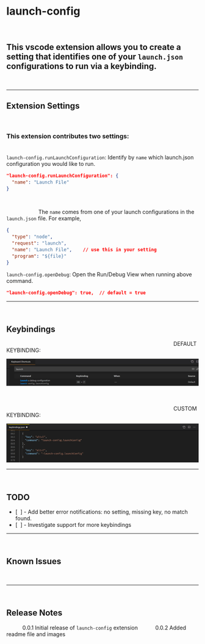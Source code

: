# launch-config</br>
</br>

## This vscode extension allows you to create a setting that identifies one of your `launch.json` configurations to run via a keybinding.
</br>

-----------------------------------------------------------------------------------------------


## Extension Settings
</br>

### This extension contributes two settings:</br></br>

`launch-config.runLaunchConfiguration`: Identify by `name` which launch.json configuration you would like to run.</br>

```json
"launch-config.runLaunchConfiguration": {
  "name": "Launch File"
}
```

</br>

&emsp;&emsp;&emsp;&emsp;&emsp;&emsp;The `name` comes from one of your launch configurations in the `launch.json` file.  For example,

```json    
{
  "type": "node",
  "request": "launch",
  "name": "Launch File",    // use this in your setting
  "program": "${file}"
}
```


`launch-config.openDebug`: Open the Run/Debug View when running above command.

```json
"launch-config.openDebug": true,  // default = true
```

-----------------------------------------------------------------------------------------------
</br>


## Keybindings</br>

&emsp;&emsp;&emsp;&emsp;&emsp;&emsp;&emsp;&emsp;&emsp;&emsp;&emsp;&emsp;&emsp;&emsp;&emsp;&emsp;&emsp;&emsp;&emsp;&emsp;&emsp;&emsp;&emsp;&emsp;&emsp;&emsp;&emsp;&emsp;&emsp;&emsp;&emsp; DEFAULT KEYBINDING:
</br>

![Default Keybinding](images\defaultKeyboardShortcut.jpg)</br></br></br>

&emsp;&emsp;&emsp;&emsp;&emsp;&emsp;&emsp;&emsp;&emsp;&emsp;&emsp;&emsp;&emsp;&emsp;&emsp;&emsp;&emsp;&emsp;&emsp;&emsp;&emsp;&emsp;&emsp;&emsp;&emsp;&emsp;&emsp;&emsp;&emsp;&emsp;&emsp; CUSTOM KEYBINDING:

![Custom Keybinding](images\customKeybinding.jpg)

-------------------------
</br>

## TODO

- [&nbsp;&nbsp;] - Add better error notifications: no setting, missing key, no match found.
- [&nbsp;&nbsp;] - Investigate support for more keybindings

-------------------------
</br>

## Known Issues
</br>

------------------------
</br>

## Release Notes

&emsp;&emsp;&emsp;0.0.1  Initial release of `launch-config` extension
&emsp;&emsp;&emsp;0.0.2  Added readme file and images


</br></br>
